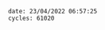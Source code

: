 

                date: 23/04/2022 06:57:25
                cycles: 61020

                         